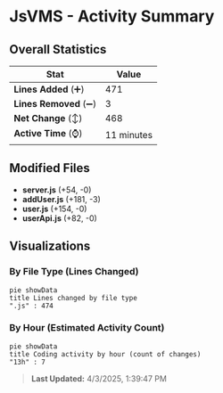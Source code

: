 # JsVMS - Activity Summary 

## Overall Statistics

| Stat                   | Value                                                             |
| ---------------------- | ----------------------------------------------------------------- |
| **Lines Added** (➕)   | 471                                          |
| **Lines Removed** (➖) | 3                                        |
| **Net Change** (↕)    | 468                |
| **Active Time** (⌚)   | 11 minutes |


## Modified Files
- **server.js** (+54, -0)
- **addUser.js** (+181, -3)
- **user.js** (+154, -0)
- **userApi.js** (+82, -0)

## Visualizations

### By File Type (Lines Changed)

```mermaid
pie showData
title Lines changed by file type
".js" : 474
```

### By Hour (Estimated Activity Count)

```mermaid
pie showData
title Coding activity by hour (count of changes)
"13h" : 7
```


> **Last Updated:** 4/3/2025, 1:39:47 PM
